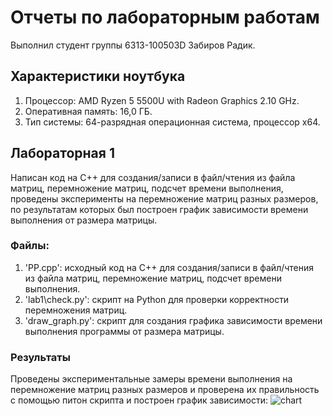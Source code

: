 # Отчеты по лабораторным работам
Выполнил студент группы 6313-100503D Забиров Радик.
## Характеристики ноутбука
1. Процессор: AMD Ryzen 5 5500U with Radeon Graphics 2.10 GHz.
2. Оперативная память: 16,0 ГБ.
3. Тип системы: 64-разрядная операционная система, процессор x64.
## Лабораторная 1
Написан код на C++ для создания/записи в файл/чтения из файла матриц, перемножение матриц, подсчет времени выполнения, проведены эксперименты на перемножение матриц разных размеров, по результатам которых был построен график зависимости времени выполнения от размера матрицы.
### Файлы:
1. 'PP.cpp': исходный код на C++ для создания/записи в файл/чтения из файла матриц, перемножение матриц, подсчет времени выполнения.
2. 'lab1\check.py': скрипт на Python для проверки корректности перемножения матриц.
3. 'draw_graph.py': скрипт для создания графика зависимости времени выполнения программы от размера матрицы.
### Результаты
Проведены экспериментальные замеры времени выполнения на перемножение матриц разных размеров и проверена их правильность с помощью питон скрипта и построен график зависимости:
![chart](https://github.com/user-attachments/assets/459d9365-29de-4b9c-8b5b-73951669fff0)
